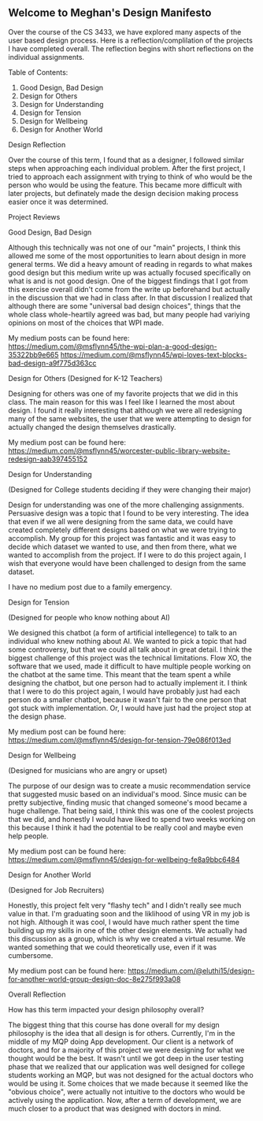 ## Welcome to Meghan's Design Manifesto

  Over the course of the CS 3433, we have explored many aspects of the user based design process. Here is a reflection/complilation of the projects I have completed overall. The reflection begins with short reflections on the individual assignments. 

Table of Contents: 
  1. Good Design, Bad Design
  2. Design for Others 
  3. Design for Understanding
  4. Design for Tension
  5. Design for Wellbeing
  6. Design for Another World 

Design Reflection 

  Over the course of this term, I found that as a designer, I followed similar steps when approaching each individual problem. After the first project, I tried to approach each assignment with trying to think of who would be the person who would be using the feature. This became more difficult with later projects, but definately made the design decision making process easier once it was determined. 

Project Reviews 

Good Design, Bad Design 

  Although this technically was not one of our "main" projects, I think this allowed me some of the most opportunities to learn about design in more general terms. We did a heavy amount of reading in regards to what makes good design but this medium write up was actually focused specifically on what is and is not good design. One of the biggest findings that I got from this exercise overall didn't come from the write up beforehand but actually in the discussion that we had in class after. In that discussion I realized that although there are some "universal bad design choices", things that the whole class whole-heartily agreed was bad, but many people had variying opinions on most of the choices that WPI made. 
  
  My medium posts can be found here:
  https://medium.com/@msflynn45/the-wpi-plan-a-good-design-35322bb9e665
  https://medium.com/@msflynn45/wpi-loves-text-blocks-bad-design-a9f775d363cc
    
Design for Others 
(Designed for K-12 Teachers) 

  Designing for others was one of my favorite projects that we did in this class. The main reason for this was I feel like I learned the most about design. I found it really interesting that although we were all redesigning many of the same websites, the user that we were attempting to design for actually changed the design themselves drastically. 
  
  My medium post can be found here: 
  https://medium.com/@msflynn45/worcester-public-library-website-redesign-aab397455152

Design for Understanding 

(Designed for College students deciding if they were changing their major)

  Design for understanding was one of the more challenging assignments. Persuasive design was a topic that I found to be very interesting. The idea that even if we all were designing from the same data, we could have created completely different designs based on what we were trying to accomplish. My group for this project was fantastic and it was easy to decide which dataset we wanted to use, and then from there, what we wanted to accomplish from the project. If I were to do this project again, I wish that everyone would have been challenged to design from the same dataset. 
  
   I have no medium post due to a family emergency. 

Design for Tension

(Designed for people who know nothing about AI) 
  
  We designed this chatbot (a form of artificial intellegence) to talk to an individual who knew nothing about AI. We wanted to pick a topic that had some controversy, but that we could all talk about in great detail. I think the biggest challenge of this project was the technical limitations. Flow XO, the software that we used, made it difficult to have multiple people working on the chatbot at the same time. This meant that the team spent a while designing the chatbot, but one person had to actually implement it. I think that I were to do this project again, I would have probably just had each person do a smaller chatbot, because it wasn't fair to the one person that got stuck with implementation. Or, I would have just had the project stop at the design phase. 
  
  My medium post can be found here:
  https://medium.com/@msflynn45/design-for-tension-79e086f013ed

Design for Wellbeing

(Designed for musicians who are angry or upset)

  The purpose of our design was to create a music recommendation service that suggested music based on an individual's mood. Since music can be pretty subjective, finding music that changed someone's mood became a huge challenge. That being said, I think this was one of the coolest projects that we did, and honestly I would have liked to spend two weeks working on this because I think it had the potential to be really cool and maybe even help people. 

  My medium post can be found here: 
  https://medium.com/@msflynn45/design-for-wellbeing-fe8a9bbc6484

Design for Another World 

(Designed for Job Recruiters) 
  
  Honestly, this project felt very "flashy tech" and I didn't really see much value in that. I'm graduating soon and the liklihood of using VR in my job is not high. Although it was cool, I would have much rather spent the time building up my skills in one of the other design elements. We actually had this discussion as a group, which is why we created a virtual resume. We wanted something that we could theoretically use, even if it was cumbersome.  
  
  My medium post can be found here: 
  https://medium.com/@eluthi15/design-for-another-world-group-design-doc-8e275f993a08

Overall Reflection

  How has this term impacted your design philosophy overall? 
  
  The biggest thing that this course has done overall for my design philosophy is the idea that all design is for others. Currently, I'm in the middle of my MQP doing App development. Our client is a network of doctors, and for a majority of this project we were designing for what we thought would be the best. It wasn't until we got deep in the user testing phase that we realized that our application was well designed for college students working an MQP, but was not designed for the actual doctors who would be using it. Some choices that we made because it seemed like the "obvious choice", were actually not intuitive to the doctors who would be actively using the application. Now, after a term of development, we are much closer to a product that was designed with doctors in mind. 
